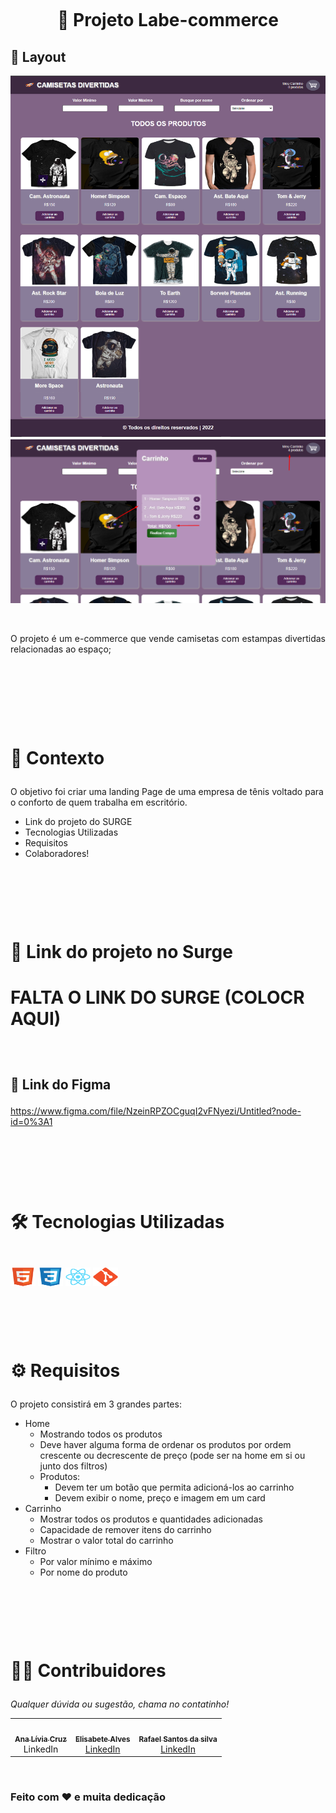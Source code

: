 <h1 align="center">
    <br>
    <p align="center" style="font-weight: bold;">🚀 Projeto Labe-commerce
<p>
</h1>

## 🎨 Layout

<p align="center">
<img src="./src/imgs/home.png"/>
<img src="./src/imgs/home2.png"/>
</p>

<br>

<p align="justify">O projeto é um e-commerce que vende camisetas com estampas divertidas relacionadas ao espaço;</p>

<br>

<br>

<h1>
    <br>
    <p style="font-weight: bold;">🧠 Contexto</p>
</h1>

O objetivo foi criar uma landing Page de uma empresa de tênis voltado para o conforto de quem trabalha em escritório.

- Link do projeto do SURGE
- Tecnologias Utilizadas
- Requisitos
- Colaboradores!

<br>

<h1>
    <br>
    <p style="font-weight: bold;">🔗 Link do projeto no Surge</p>
</h1>

# FALTA O LINK DO SURGE (COLOCR AQUI)

<h2>
    <br>
    <p style="font-weight: bold;">🔗 Link do Figma</p>
</h2>

https://www.figma.com/file/NzeinRPZOCguqI2vFNyezi/Untitled?node-id=0%3A1

<br>

<h1>
    <br>
    <p style="font-weight: bold;">🛠️ Tecnologias Utilizadas</p>
</h1>

 <div style="display: inline_block"><br>
 
  <img align="center" alt="HTML" height="30" width="40" src="https://raw.githubusercontent.com/devicons/devicon/master/icons/html5/html5-original.svg">
  <img align="center" alt="CSS" height="30" width="40" src="https://raw.githubusercontent.com/devicons/devicon/master/icons/css3/css3-original.svg">
  <img align="center" alt="React" height="30" width="40" src="https://raw.githubusercontent.com/devicons/devicon/master/icons/react/react-original.svg">
  <img align="center" alt="Git" height="30" width="40" src="https://raw.githubusercontent.com/devicons/devicon/master/icons/git/git-original.svg">
 
</div>

<br>

<h1>
    <br>
    <p style="font-weight: bold;">⚙️ Requisitos</p>
</h1>

O projeto consistirá em 3 grandes partes:

- Home
  - Mostrando todos os produtos
  - Deve haver alguma forma de ordenar os produtos por ordem crescente ou decrescente de preço (pode ser na home em si ou junto dos filtros)
  - Produtos:
    - Devem ter um botão que permita adicioná-los ao carrinho
    - Devem exibir o nome, preço e imagem em um card
- Carrinho
  - Mostrar todos os produtos e quantidades adicionadas
  - Capacidade de remover itens do carrinho
  - Mostrar o valor total do carrinho
- Filtro
  - Por valor mínimo e máximo
  - Por nome do produto

<br>

<h1>
    <br>
    <p style="font-weight: bold;">👨‍💻 Contribuidores</p>
</h1>

_Qualquer dúvida ou sugestão, chama no contatinho!_

<table>
  <tr>
    <td align="center"><a href="https://github.com/Xoxo31"><img style="border-radius: 50%;" src="https://avatars.githubusercontent.com/u/92761420?v=4" width="100px;" alt=""/><br /><sub><b>Ana Lívia Cruz</b></sub></a><br /><a target="">LinkedIn</a> </td> 
     <td align="center"><a href="https://github.com/elisabetealves"><img style="border-radius: 50%;" src="https://unavatar.now.sh/github/elisabetealves" width="100px;" alt=""/><br /><sub><b>Elisabete Alves</b></sub></a><br /><a target="_blank" href="https://www.linkedin.com/mwlite/in/elisabete-alves-675637135">LinkedIn</a> </td>    
    <td align="center"><a href="https://github.com/Rafael563"><img style="border-radius: 50%;" src="https://avatars.githubusercontent.com/u/98034191?v=4" width="100px;" alt=""/><br /><sub><b>Rafael Santos da silva</b></sub></a><br /><a target="_blank" href="">LinkedIn</a> </td>    
  </tr>
  
</table>

<br>

### Feito com ❤️ e muita dedicação
